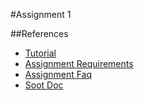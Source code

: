 #Assignment 1

##References
- [Tutorial](../../../SoftwareAnalysis/References/workshop1/Tutorial_1.pdf)
- [Assignment Requirements](https://course.cse.ust.hk/comp5111/assignment/assignment1.html)
- [Assignment Faq](http://sccpu2.cse.ust.hk/wurongxin/faq.html)
- [Soot Doc](https://course.cse.ust.hk/comp5111/assignment/soot_tutorials/index.html)
